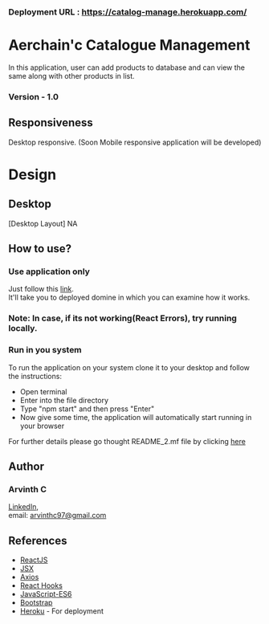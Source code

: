 ### Deployment URL : https://catalog-manage.herokuapp.com/

# Aerchain'c Catalogue Management

In this application, user can add products to database and can view the same along with other products in list.
### Version - 1.0

## Responsiveness
Desktop responsive.
(Soon Mobile responsive application will be developed)

# Design
## Desktop
[Desktop Layout]
NA

## How to use?
### Use application only
Just follow this [link](https://catalog-manage.herokuapp.com/).    
It'll take you to deployed domine in which you can examine how it works.
### Note: In case, if its not working(React Errors), try running locally.

### Run in you system

To run the application on your system clone it to your desktop and follow the instructions:
* Open terminal
* Enter into the file directory
* Type "npm start" and then press "Enter"
* Now give some time, the application will automatically start running in your browser

For further details please go thought README_2.mf file by clicking [here](https://github.com/ArvinthC3000/weatherapp-react/blob/master/README_2.md)


## Author
### Arvinth C    
[LinkedIn](https://www.linkedin.com/in/arvinth-chandrasekharan-64236a79),     
email: arvinthc97@gmail.com

## References
* [ReactJS](https://reactjs.org/docs/getting-started.html)
* [JSX](https://reactjs.org/docs/introducing-jsx.html)
* [Axios](https://www.npmjs.com/package/axios)
* [React Hooks](https://reactjs.org/docs/hooks-intro.html)
* [JavaScript-ES6](https://scotch.io/tutorials/how-to-use-the-javascript-fetch-api-to-get-data)
* [Bootstrap](https://getbootstrap.com/docs/4.4/getting-started/introduction/)
* [Heroku](https://devcenter.heroku.com/) - For deployment
